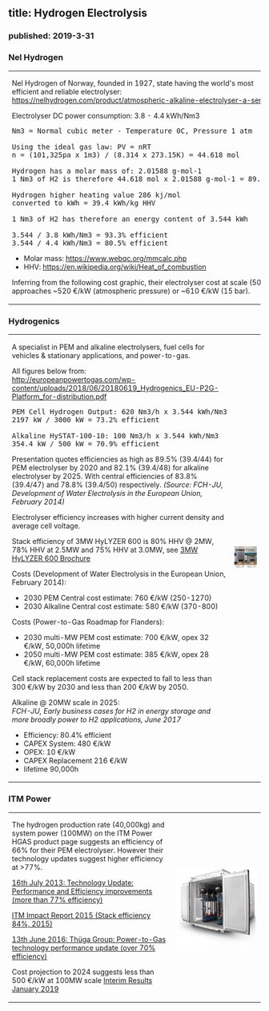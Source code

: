 ## title: Hydrogen Electrolysis
### published: 2019-3-31

### Nel Hydrogen

<table><tr>
<td style="width:65%">

<p>Nel Hydrogen of Norway, founded in 1927, state having the world's most efficient and reliable electrolyser: <a href="https://nelhydrogen.com/product/atmospheric-alkaline-electrolyser-a-series">https://nelhydrogen.com/product/atmospheric-alkaline-electrolyser-a-series</a></p>

<p>Electrolyser DC power consumption: 3.8 - 4.4 kWh/Nm3</p>

<pre>
Nm3 = Normal cubic meter - Temperature 0C, Pressure 1 atm

Using the ideal gas law: PV = nRT
n = (101,325pa x 1m3) / (8.314 x 273.15K) = 44.618 mol

Hydrogen has a molar mass of: 2.01588 g-mol-1
1 Nm3 of H2 is therefore 44.618 mol x 2.01588 g-mol-1 = 89.945g

Hydrogen higher heating value 286 kj/mol
converted to kWh = 39.4 kWh/kg HHV

1 Nm3 of H2 has therefore an energy content of 3.544 kWh

3.544 / 3.8 kWh/Nm3 = 93.3% efficient
3.544 / 4.4 kWh/Nm3 = 80.5% efficient
</pre>

<ul>
<li>Molar mass: <a href="https://www.webqc.org/mmcalc.php">https://www.webqc.org/mmcalc.php</a></li>
<li>HHV: <a href="https://en.wikipedia.org/wiki/Heat_of_combustion">https://en.wikipedia.org/wiki/Heat_of_combustion</a></li>
</ul>

<p>Inferring from the following cost graphic, their electrolyser cost at scale (50MW) approaches ~520 €/kW (atmospheric pressure) or ~610 €/kW (15 bar).</p>

</td>
<td>
<img src="images/hydrogen/nel_hydrogen.png">
<img src="images/hydrogen/nel_hydrogen_cost.png">
</td>
</tr></table>

### Hydrogenics

<table><tr>
<td style="width:65%">

<p>A specialist in PEM and alkaline electrolysers, fuel cells for vehicles & stationary applications, and power-to-gas.</p>

<p>All figures below from:<br>
<a href="http://europeanpowertogas.com/wp-content/uploads/2018/06/20180619\_Hydrogenics_EU-P2G-Platform_for-distribution.pdf">http://europeanpowertogas.com/wp-content/uploads/2018/06/20180619_Hydrogenics_EU-P2G-Platform_for-distribution.pdf</a></p>

<pre>
PEM Cell Hydrogen Output: 620 Nm3/h x 3.544 kWh/Nm3
2197 kW / 3000 kW = 73.2% efficient

Alkaline HySTAT-100-10: 100 Nm3/h x 3.544 kWh/Nm3
354.4 kW / 500 kW = 70.9% efficient
</pre>

<p>Presentation quotes efficiencies as high as 89.5% (39.4/44) for PEM electrolyser by 2020 and 82.1% (39.4/48) for alkaline electrolyser by 2025. With central efficiencies of 83.8% (39.4/47) and 78.8% (39.4/50) respectively. <i>(Source: FCH-JU, Development of Water Electrolysis in the European Union, February 2014)</i></p>

<p>Electrolyser efficiency increases with higher current density and average cell voltage.</p>
<p>Stack efficiency of 3MW HyLYZER 600 is 80% HHV @ 2MW, 78% HHV at 2.5MW and 75% HHV at 3.0MW, see <a href="http://www.hydrogenics.com/wp-content/uploads/HyLYZER_600_3MW.pdf?hsCtaTracking=e7822d8a-95ad-4406-b5e3-5d70b0816a80%7C09704de4-2fdf-48b3-8248-9ddd2bfbd34e">3MW HyLYZER 600 Brochure</a></p>

<p>Costs (Development of Water Electrolysis in the European Union, February 2014):</p>
<ul>
<li>2030 PEM Central cost estimate: 760 €/kW (250-1270)</li>
<li>2030 Alkaline Central cost estimate: 580 €/kW (370-800)</li>
</ul>

<p>Costs (Power-to-Gas Roadmap for Flanders):</p>
<ul>
<li>2030 multi-MW PEM cost estimate: 700 €/kW, opex 32 €/kW, 50,000h lifetime</li>
<li>2050 multi-MW PEM cost estimate: 385 €/kW, opex 28 €/kW, 60,000h lifetime</li>
</ul>

<p>Cell stack replacement costs are expected to fall to less than 300 €/kW by 2030 and less than 200 €/kW by 2050.</p>

<p>Alkaline @ 20MW scale in 2025:<br>
<i>FCH-JU, Early business cases for H2 in energy storage and more broadly power to H2 applications, June 2017</i><br>
<ul>
<li>Efficiency: 80.4% efficient</li>
<li>CAPEX System: 480 €/kW</li>
<li>OPEX: 10 €/kW</li>
<li>CAPEX Replacement 216 €/kW</li>
<li>lifetime 90,000h</li>
</ul>
</p>

</td>
<td>
<img src="images/hydrogen/hydrogenics.png">

</td>
</tr></table>

### ITM Power

<table><tr>
<td style="width:65%">

<p>The hydrogen production rate (40,000kg) and system power (100MW) on the ITM Power HGAS product page suggests an efficiency of 66% for their PEM electrolyser. However their technology updates suggest higher efficiency at >77%.</p>

<p><a href="http://www.itm-power.com/news-item/technology-update-performance-and-efficiency-improvements">16th July 2013: Technology Update: Performance and Efficiency improvements (more than 77% efficiency)</a></p>

<p><a href="https://www.itm-power.com/wp-content/uploads/2016/01/ITM_Impact_Report_2015web.pdf">ITM Impact Report 2015 (Stack efficiency 84%, 2015)</a></p>

<p><a href="http://www.itm-power.com/news-item/thuga-group-power-to-gas-technology-performance-update">13th June 2016: Thüga Group: Power-to-Gas technology performance update (over 70% efficiency)</a></p>

<p>Cost projection to 2024 suggests less than 500 €/kW at 100MW scale <a href="https://www.itm-power.com/wp-content/uploads/2019/02/Interim-Results-presentation.pdf">Interim Results January 2019</a></p>

</td>
<td>
<img src="images/hydrogen/itm_power.png">
</td>
</tr></table>
